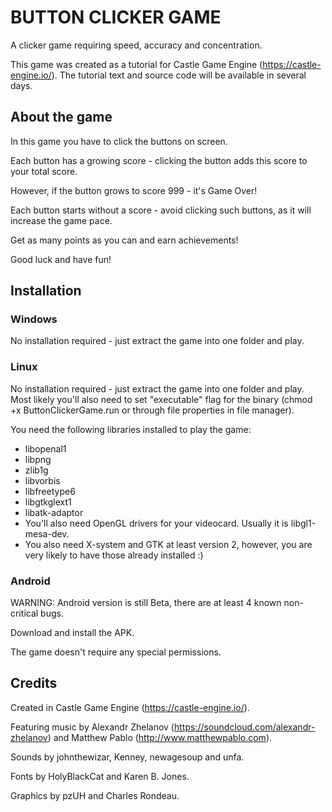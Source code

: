 # BUTTON CLICKER GAME

A clicker game requiring speed, accuracy and concentration.

This game was created as a tutorial for Castle Game Engine (https://castle-engine.io/). The tutorial text and source code will be available in several days.

## About the game

In this game you have to click the buttons on screen.

Each button has a growing score - clicking the button adds this score to your total score.

However, if the button grows to score 999 - it's Game Over!

Each button starts without a score - avoid clicking such buttons, as it will increase the game pace.

Get as many points as you can and earn achievements!

Good luck and have fun!

## Installation

### Windows

No installation required - just extract the game into one folder and play.

### Linux

No installation required - just extract the game into one folder and play. Most likely you'll also need to set "executable" flag for the binary (chmod +x ButtonClickerGame.run or through file properties in file manager).

You need the following libraries installed to play the game:

* libopenal1
* libpng
* zlib1g
* libvorbis
* libfreetype6
* libgtkglext1
* libatk-adaptor
* You'll also need OpenGL drivers for your videocard. Usually it is libgl1-mesa-dev.
* You also need X-system and GTK at least version 2, however, you are very likely to have those already installed :)

### Android

WARNING: Android version is still Beta, there are at least 4 known non-critical bugs.

Download and install the APK.

The game doesn't require any special permissions.

## Credits

Created in Castle Game Engine (https://castle-engine.io/).

Featuring music by Alexandr Zhelanov (https://soundcloud.com/alexandr-zhelanov) and Matthew Pablo (http://www.matthewpablo.com).

Sounds by johnthewizar, Kenney, newagesoup and unfa.

Fonts by HolyBlackCat and Karen B. Jones.

Graphics by pzUH and Charles Rondeau.
